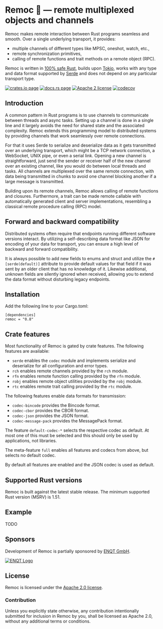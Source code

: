 # Remoc 🦑 — remote multiplexed objects and channels

Remoc makes remote interaction between Rust programs seamless and smooth.
Over a single underlying transport, it provides: 

  * multiple channels of different types like MPSC, oneshot, watch, etc.,
  * remote synchronization primitives,
  * calling of remote functions and trait methods on a remote object (RPC).

Remoc is written in [100% safe Rust], builds upon [Tokio], works with any type and data format supported by [Serde] and does not depend on any particular transport type.

[100% safe Rust]: https://www.rust-lang.org/
[Tokio]: https://tokio.rs
[Serde]: https://serde.rs

[![crates.io page](https://img.shields.io/crates/v/remoc)](https://crates.io/crates/remoc)
[![docs.rs page](https://docs.rs/remoc/badge.svg)](https://docs.rs/remoc)
[![Apache 2 license](https://img.shields.io/crates/l/remoc)](https://raw.githubusercontent.com/ENQT-GmbH/remoc/master/LICENSE)
[![codecov](https://codecov.io/gh/ENQT-GmbH/remoc/branch/master/graph/badge.svg?token=UDMOOK0QT8)](https://codecov.io/gh/ENQT-GmbH/remoc)


## Introduction

A common pattern in Rust programs is to use channels to communicate between threads and async tasks.
Setting up a channel is done in a single line and it largely avoids the need for shared state and the associated complexity.
Remoc extends this programming model to distributed systems by providing channels that work seamlessly over remote connections.

For that it uses Serde to serialize and deserialize data as it gets transmitted over an underlying transport,
which might be a TCP network connection, a WebSocket, UNIX pipe, or even a serial link.
Opening a new channel is straightforward, just send the sender or receiver half of the new channel over an existing channel, 
like you would do between local threads and tasks.
All channels are multiplexed over the same remote connection, with data being transmitted in chunks to avoid one channel
blocking another if a large message is transmitted.

Building upon its remote channels, Remoc allows calling of remote functions and closures.
Furthermore, a trait can be made remote callable with automatically generated client and server implementations, resembling
a classical remote procedure calling (RPC) model.


## Forward and backward compatibility

Distributed systems often require that endpoints running different software versions interact.
By utilizing a self-describing data format like JSON for encoding of your data for transport, you can ensure a high level of
backward and forward compatibility.

It is always possible to add new fields to enums and struct and utilize the `#[serde(default)]` attribute to provide
default values for that field if it was sent by an older client that has no knowledge of it.
Likewise additional, unknown fields are silently ignored when received, allowing you to extend the data format
without disturbing legacy endpoints.


## Installation

Add the following line to your Cargo.toml:

    [dependencies]
    remoc = "0.8"


## Crate features

Most functionality of Remoc is gated by crate features.
The following features are available:

  * `serde` enables the `codec` module and implements serialize and deserialize for all configuration and error types.
  * `rch` enables remote channels provided by the `rch` module.
  * `rfn` enables remote function calling provided by the `rfn` module.
  * `robj` enables remote object utilities provided by the `robj` module.
  * `rtc` enables remote trait calling provided by the `rtc` module.

The following features enable data formats for transmission:

  * `codec-bincode` provides the Bincode format.
  * `codec-cbor` provides the CBOR format.
  * `codec-json` provides the JSON format.
  * `codec-message-pack` provides the MessagePack format.

The feature `default-codec-*` selects the respective codec as default. 
At most one of this must be selected and this should only be used by applications, not libraries.

The meta-feature `full` enables all features and codecs from above, but selects no default codec.

By default all features are enabled and the JSON codec is used as default.


## Supported Rust versions

Remoc is built against the latest stable release.
The minimum supported Rust version (MSRV) is 1.51.

## Example

TODO

## Sponsors

Development of Remoc is partially sponsored by [ENQT GmbH](https://enqt.de/).

[![ENQT Logo](https://raw.githubusercontent.com/ENQT-GmbH/remoc/master/.misc/ENQT.png)](https://enqt.de/)

## License

Remoc is licensed under the [Apache 2.0 license].

[Apache 2.0 license]: https://github.com/ENQT-GmbH/remoc/blob/master/LICENSE

### Contribution

Unless you explicitly state otherwise, any contribution intentionally submitted
for inclusion in Remoc by you, shall be licensed as Apache 2.0, without any additional
terms or conditions.
